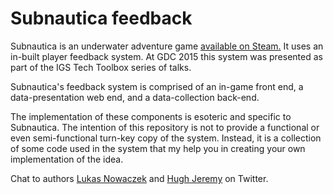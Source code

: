 # Subnautica feedback
Subnautica is an underwater adventure game <a href="http://store.steampowered.com/app/264710/">available on Steam.</a> It uses an in-built player feedback system. At GDC 2015 this system was presented as part of the IGS Tech Toolbox series of talks.

Subnautica's feedback system is comprised of an in-game front end, a data-presentation web end, and a data-collection back-end.

The implementation of these components is esoteric and specific to Subnautica. The intention of this repository is not to provide a functional or even semi-functional turn-key copy of the system. Instead, it is a collection of some code used in the system that my help you in creating your own implementation of the idea.

Chat to authors <a href="http://twitter.com/lnowaczek">Lukas Nowaczek</a> and <a href="http://twitter.com/hugh_jeremy">Hugh Jeremy</a> on Twitter.
